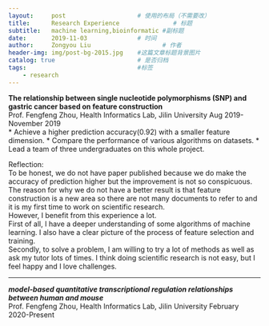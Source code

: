 ```yaml
---
layout:     post                    # 使用的布局（不需要改）
title:      Research Experience               # 标题 
subtitle:   machine learning,bioinformatic #副标题
date:       2019-11-03              # 时间
author:     Zongyou Liu                    # 作者
header-img: img/post-bg-2015.jpg    #这篇文章标题背景图片
catalog: true                       # 是否归档
tags:                               #标签
    - research
---
```


**The relationship between single nucleotide polymorphisms (SNP) and gastric cancer based on feature construction**  
Prof. Fengfeng Zhou, Health Informatics Lab, Jilin University       Aug 2019-November 2019  
    * Achieve a higher prediction accuracy(0.92) with a smaller feature dimension. 
    * Compare the performance of various algorithms on datasets.
    * Lead a team of three undergraduates on this whole project.

Reflection:  
To be honest, we do not have paper published because we do make the accuracy of prediction higher but the improvement is not so conspicuous.   
The reason for why we do not have a better result is that feature construction is a new area so there are not many documents to refer to and it is my first time to work on scientific research.   
However, I benefit from this experience a lot.   
First of all, I have a deeper understanding of some algorithms of machine learning. I also have a clear picture of the process of feature selection and training.  
Secondly, to solve a problem, I am willing to try a lot of methods as well as ask my tutor lots of times. I think doing scientific research is not easy, but I feel happy and I love challenges.  

***

***model-based quantitative transcriptional regulation relationships between human and mouse***  
Prof. Fengfeng Zhou, Health Informatics Lab, Jilin University      February 2020-Present

